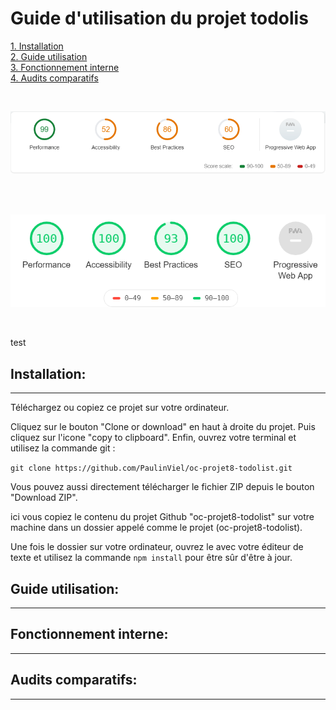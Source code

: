 # **Guide d'utilisation du projet todolis**

[1. Installation](#installation)  
[2. Guide utilisation](#guide-utilisation)  
[3. Fonctionnement interne](#fonctionnement-interne)  
[4. Audits comparatifs](#audit-comparatifs)  


<br>

![alt text](../img/auditv1.png "Audit v1")  

<br>
<br>

![alt text](../img/auditv2.png "Audit v2")  

<br>

test 

## Installation:

****
Téléchargez ou copiez ce projet sur votre ordinateur.

Cliquez sur le bouton "Clone or download" en haut à droite du projet. Puis cliquez sur l'icone "copy to clipboard". Enfin, ouvrez votre terminal et utilisez la commande git : 

`git clone https://github.com/PaulinViel/oc-projet8-todolist.git`

Vous pouvez aussi directement télécharger le fichier ZIP depuis le bouton "Download ZIP".

ici vous copiez le contenu du projet Github "oc-projet8-todolist" sur votre machine dans un dossier appelé comme le projet (oc-projet8-todolist).

Une fois le dossier sur votre ordinateur, ouvrez le avec votre éditeur de texte et utilisez la commande `npm install` pour être sûr d'être à jour.

## Guide utilisation: 

****

## Fonctionnement interne: 

****

## Audits comparatifs: 

****

